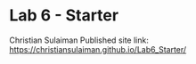 # Lab 6 - Starter
Christian Sulaiman
Published site link: https://christiansulaiman.github.io/Lab6_Starter/